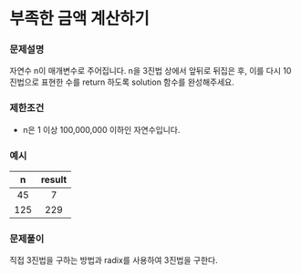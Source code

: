 # 부족한 금액 계산하기

### 문제설명
자연수 n이 매개변수로 주어집니다. n을 3진법 상에서 앞뒤로 뒤집은 후, 이를 다시 10진법으로 표현한 수를 return 하도록 solution 함수를 완성해주세요.

### 제한조건
- n은 1 이상 100,000,000 이하인 자연수입니다.

### 예시

|n|result|
|:---:|:---:|
|45|7|
|125|229|

### 문제풀이

직접 3진법을 구하는 방법과 radix를 사용하여 3진법을 구한다.